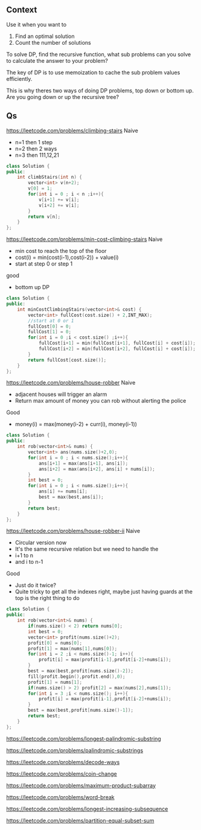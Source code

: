 ## Context
Use it when you want to
1. Find an optimal solution
2. Count the number of solutions

To solve DP, find the recursive function, what sub problems can you solve to calculate the answer to your problem?

The key of DP is to use memoization to cache the sub problem values efficiently.

This is why theres two ways of doing DP problems, top down or bottom up. Are you going down or up the recursive tree?


## Qs

<https://leetcode.com/problems/climbing-stairs>
Naive
- n=1 then 1 step 
- n=2 then 2 ways
- n=3 then 111,12,21


```cpp
class Solution {
public:
    int climbStairs(int n) {
        vector<int> v(n+2);
        v[0] = 1;
        for(int i = 0 ; i < n ;i++){
            v[i+1] += v[i];
            v[i+2] += v[i];
        }
        return v[n];
    }
};
```

<https://leetcode.com/problems/min-cost-climbing-stairs>
Naive
- min cost to reach the top of the floor
- cost(i) = min(cost(i-1),cost(i-2)) + value(i)
- start at step 0 or step 1

good
 - bottom up DP

```cpp
class Solution {
public:
    int minCostClimbingStairs(vector<int>& cost) {
        vector<int> fullCost(cost.size() + 2,INT_MAX);
        //start at 0 or 1
        fullCost[0] = 0;
        fullCost[1] = 0;
        for(int i = 0 ;i < cost.size() ;i++){
            fullCost[i+1] = min(fullCost[i+1], fullCost[i] + cost[i]);
            fullCost[i+2] = min(fullCost[i+2], fullCost[i] + cost[i]);
        }
        return fullCost[cost.size()];
    }
};
```

<https://leetcode.com/problems/house-robber>
Naive
- adjacent houses will trigger an alarm
- Return max amount of money you can rob without alerting the police

Good
- money(i) = max(money(i-2) + curr(i), money(i-1))

```cpp
class Solution {
public:
    int rob(vector<int>& nums) {
        vector<int> ans(nums.size()+2,0);
        for(int i = 0 ; i < nums.size();i++){
            ans[i+1] = max(ans[i+1], ans[i]);
            ans[i+2] = max(ans[i+2], ans[i] + nums[i]);
        }
        int best = 0;
        for(int i = 0 ; i < nums.size();i++){
            ans[i] += nums[i];
            best = max(best,ans[i]);
        }
        return best;
    }
};
```

<https://leetcode.com/problems/house-robber-ii>
Naive
- Circular version now
- It's the same recursive relation but we need to handle the 
- i+1 to n
- and i to n-1

Good
- Just do it twice?
- Quite tricky to get all the indexes right, maybe just having guards at the top is the right thing to do

```cpp
class Solution {
public:
    int rob(vector<int>& nums) {
        if(nums.size() < 2) return nums[0];
        int best = 0;
        vector<int> profit(nums.size()+2);
        profit[0] = nums[0];
        profit[1] = max(nums[1],nums[0]);
        for(int i = 2 ;i < nums.size()-1; i++){
            profit[i] = max(profit[i-1],profit[i-2]+nums[i]);
        }
        best = max(best,profit[nums.size()-2]);
        fill(profit.begin(),profit.end(),0);
        profit[1] = nums[1];
        if(nums.size() > 2) profit[2] = max(nums[2],nums[1]);
        for(int i = 3 ;i < nums.size(); i++){
            profit[i] = max(profit[i-1],profit[i-2]+nums[i]);
        }
        best = max(best,profit[nums.size()-1]);
        return best;
    }
};
```


<https://leetcode.com/problems/longest-palindromic-substring>

<https://leetcode.com/problems/palindromic-substrings>

<https://leetcode.com/problems/decode-ways>

<https://leetcode.com/problems/coin-change>

<https://leetcode.com/problems/maximum-product-subarray>

<https://leetcode.com/problems/word-break>

<https://leetcode.com/problems/longest-increasing-subsequence>

<https://leetcode.com/problems/partition-equal-subset-sum>

